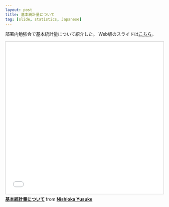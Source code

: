 ```yaml
---
layout: post
title: 基本統計量について
tag: [slide, statistics, Japanese]
---
```


部署内勉強会で基本統計量について紹介した。
Web版のスライドは[こちら](/slides/fundamental-statistics.html)。

<iframe src="//www.slideshare.net/slideshow/embed_code/key/xgHLpTVdNBjIwC" width="595" height="485" frameborder="0" marginwidth="0" marginheight="0" scrolling="no" style="border:1px solid #CCC; border-width:1px; margin-bottom:5px; max-width: 100%;" allowfullscreen> </iframe> <div style="margin-bottom:5px"> <strong> <a href="//www.slideshare.net/xxthermidorxx/ss-58298733" title="基本統計量について" target="_blank">基本統計量について</a> </strong> from <strong><a target="_blank" href="//www.slideshare.net/xxthermidorxx">Nishioka Yusuke</a></strong> </div>
